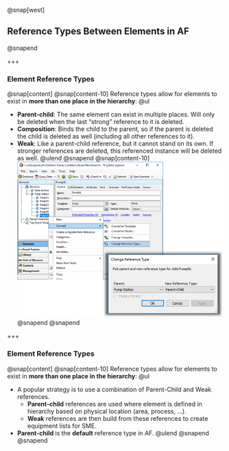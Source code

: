 @snap[west]
## Reference Types Between Elements in AF
@snapend

+++

### Element Reference Types
@snap[content]
@snap[content-10]
Reference types allow for elements to exist in **more than one place in the hierarchy**:
@ul[](false)
- **Parent-child**: The same element can exist in multiple places. Will only be deleted when the last “strong” reference to it is deleted.
- **Composition**: Binds the child to the parent, so if the parent is deleted the child is deleted as well (including all other references to it).
- **Weak**: Like a parent-child reference, but it cannot stand on its own. If stronger references are deleted, this referenced instance will be deleted as well.
@ulend
@snapend
@snap[content-10]
![](assets\img\pse-element-references.png)
@snapend
@snapend

+++

### Element Reference Types
@snap[content]
@snap[content-10]
Reference types allow for elements to exist in **more than one place in the hierarchy**:
@ul[](false)
- A popular strategy is to use a combination of Parent-Child and Weak references.
    - **Parent-child** references are used where element is defined in hierarchy based on physical location (area, process, …).
    - **Weak** references are then build from these references to create equipment lists for SME.
- **Parent-child** is the **default** reference type in AF.
@ulend
@snapend
@snapend